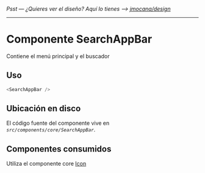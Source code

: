 *Psst — ¿Quieres ver el diseño? Aquí lo tienes --> [jmocana/design](https://github.com/sveltejs/template)*

---

# Componente SearchAppBar

Contiene el menú principal y el buscador

## Uso
```js
<SearchAppBar />
```
## Ubicación en disco
El código fuente del componente vive en *`src/components/core/SearchAppBar`*.

## Componentes consumidos

Utiliza el componente core [Icon](http://localhost:9009/?path=/story/core-icons--lbrer%C3%ADa-iconos)